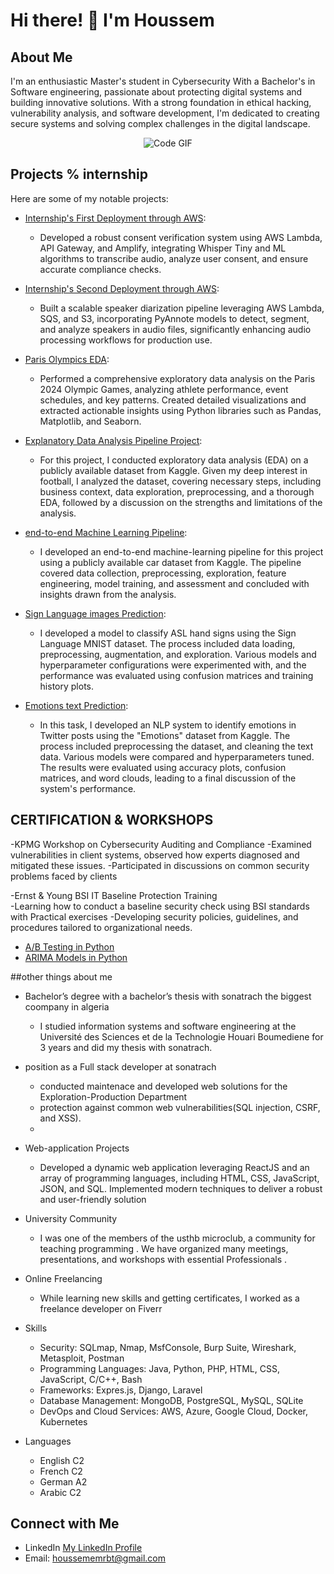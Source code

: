 # Hi there! 👋 I'm Houssem

## About Me
I'm an enthusiastic Master's student in Cybersecurity With a Bachelor's in Software engineering, passionate about protecting digital systems and building innovative solutions. With a strong foundation in  ethical hacking, vulnerability analysis, and software development, I'm dedicated to creating secure systems and solving complex challenges in the digital landscape.

<p align="center">
  <img src="https://raw.githubusercontent.com/abhisheknaiidu/abhisheknaiidu/master/code.gif" alt="Code GIF">
</p>


## Projects % internship
Here are some of my notable projects:


- [Internship's First Deployment through AWS](https://staging.d3szjp8z47p9eo.amplifyapp.com/):
    - Developed a robust consent verification system using AWS Lambda, API Gateway, and Amplify, integrating Whisper Tiny and ML algorithms to transcribe audio, analyze user consent, and ensure accurate compliance checks.
- [Internship's Second Deployment through AWS](https://staging.d1apl3a9wobv5h.amplifyapp.com/):
    - Built a scalable speaker diarization pipeline leveraging AWS Lambda, SQS, and S3, incorporating PyAnnote models to detect, segment, and analyze speakers in audio files, significantly enhancing audio processing workflows for production use.


- [Paris Olympics EDA](https://nbviewer.org/github/issaakee/machine_learning/blob/main/Paris_EDA.ipynb):
    - Performed a comprehensive exploratory data analysis on the Paris 2024 Olympic Games, analyzing athlete performance, event schedules, and key patterns. Created detailed visualizations and extracted actionable insights using Python libraries such as Pandas, Matplotlib, and Seaborn.

- [Explanatory Data Analysis Pipeline Project](https://nbviewer.org/github/issaakee/machine_learning/blob/main/EDA.ipynb):
    - For this project, I conducted exploratory data analysis (EDA) on a publicly available dataset from Kaggle. Given my deep interest in football, I analyzed the dataset, covering necessary steps, including business context, data exploration, preprocessing, and a thorough EDA, followed by a discussion on the strengths and limitations of the analysis.
- [end-to-end Machine Learning Pipeline](https://nbviewer.org/github/issaakee/machine_learning/blob/main/Pipeline.ipynb):
    - I developed an end-to-end machine-learning pipeline for this project using a publicly available car dataset from Kaggle. The pipeline covered data collection, preprocessing, exploration, feature engineering, model training, and assessment and concluded with insights drawn from the analysis.

- [Sign Language images Prediction](https://nbviewer.org/github/issaakee/Deep-Learning/blob/main/image_Classification/Image%20Classification%20Project.ipynb):
    - I developed a model to classify ASL hand signs using the Sign Language MNIST dataset. The process included data loading, preprocessing, augmentation, and exploration. Various models and hyperparameter configurations were experimented with, and the performance was evaluated using confusion matrices and training history plots.
    
-  [Emotions text Prediction](https://nbviewer.org/github/issaakee/machine_learning/blob/main/NLP.ipynb):
    - In this task, I developed an NLP system to identify emotions in Twitter posts using the "Emotions" dataset from Kaggle. The process included preprocessing the dataset, and cleaning the text data. Various models were compared and hyperparameters tuned. The results were evaluated using accuracy plots, confusion matrices, and word clouds, leading to a final discussion of the system's performance.

## CERTIFICATION & WORKSHOPS

-KPMG Workshop on Cybersecurity Auditing and Compliance
    -Examined vulnerabilities in client systems, observed how experts diagnosed and mitigated these issues.
    -Participated in discussions on common security problems faced by clients

-Ernst & Young BSI IT Baseline Protection Training							        
    -Learning how to conduct a baseline security check using BSI standards with Practical exercises 
    -Developing security policies, guidelines, and procedures tailored to organizational needs.
    
- [A/B Testing in Python](https://www.datacamp.com/statement-of-accomplishment/course/aa0c4d427ae13059c2486a7ee6e9380170a4a8d9?raw=1)
- [ARIMA Models in Python](https://www.datacamp.com/statement-of-accomplishment/course/f242899e5ecae71fdcb921407b33607e530ebe73?raw=1)
  
  
##other things about me

- Bachelor’s  degree with a bachelor’s thesis with sonatrach the biggest coompany in algeria
    - I studied information systems and software engineering at the Université des Sciences et de la Technologie Houari Boumediene  for 3 years and did my thesis with sonatrach.
      
- position as a Full stack developer at sonatrach
    - conducted maintenace and developed web solutions for the Exploration-Production Department
    -  protection against common web vulnerabilities(SQL injection, CSRF, and XSS).
    - 
- Web-application Projects
    - Developed a dynamic web application leveraging ReactJS and an array of programming languages, including HTML, CSS, JavaScript, JSON, and SQL. Implemented modern techniques to deliver a robust and user-friendly solution 

- University Community
    - I was one of the members of the usthb microclub, a community for teaching programming . We have organized many meetings, presentations, and workshops with essential Professionals .

- Online Freelancing
    - While learning new skills and getting certificates, I worked as a freelance developer on Fiverr
      
- Skills
  - Security: SQLmap, Nmap, MsfConsole, Burp Suite, Wireshark, Metasploit, Postman
  - Programming Languages: Java, Python, PHP, HTML, CSS, JavaScript, C/C++, Bash
  - Frameworks: Expres.js, Django, Laravel
  - Database Management: MongoDB, PostgreSQL, MySQL, SQLite
  - DevOps and Cloud Services: AWS, Azure, Google Cloud, Docker, Kubernetes

- Languages 
    - English C2
    - French C2
    - German A2
    - Arabic C2
  

## Connect with Me

- LinkedIn [My LinkedIn Profile](https://www.linkedin.com/in/houssem-merabatte/)
- Email: houssememrbt@gmail.com
  


